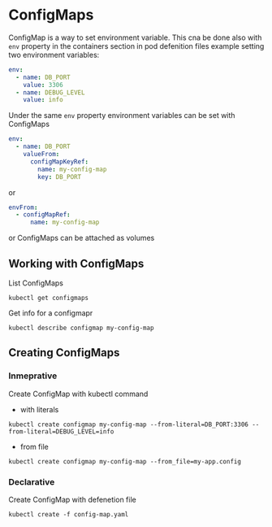 # ConfigMaps
ConfigMap is a way to set environment variable. This cna be done also with `env` property in the containers section in pod defenition files
example setting two environment variables:
```yaml
env:
  - name: DB_PORT
    value: 3306
  - name: DEBUG_LEVEL
    value: info
```
Under the same `env` property environment variables can be set with ConfigMaps
```yaml
env:
  - name: DB_PORT
    valueFrom:
      configMapKeyRef:
        name: my-config-map
        key: DB_PORT
```
or
```yaml
envFrom:
  - configMapRef:
      name: my-config-map
```
or
ConfigMaps can be attached as volumes
## Working with ConfigMaps
List ConfigMaps
```
kubectl get configmaps
```
Get info for a configmapr
```
kubectl describe configmap my-config-map
```
## Creating ConfigMaps
### Inmeprative
Create ConfigMap with kubectl command
 - with literals
```
kubectl create configmap my-config-map --from-literal=DB_PORT:3306 --from-literal=DEBUG_LEVEL=info
```
 - from file
```
kubectl create configmap my-config-map --from_file=my-app.config
```

### Declarative
Create ConfigMap with defenetion file
```
kubectl create -f config-map.yaml
```
